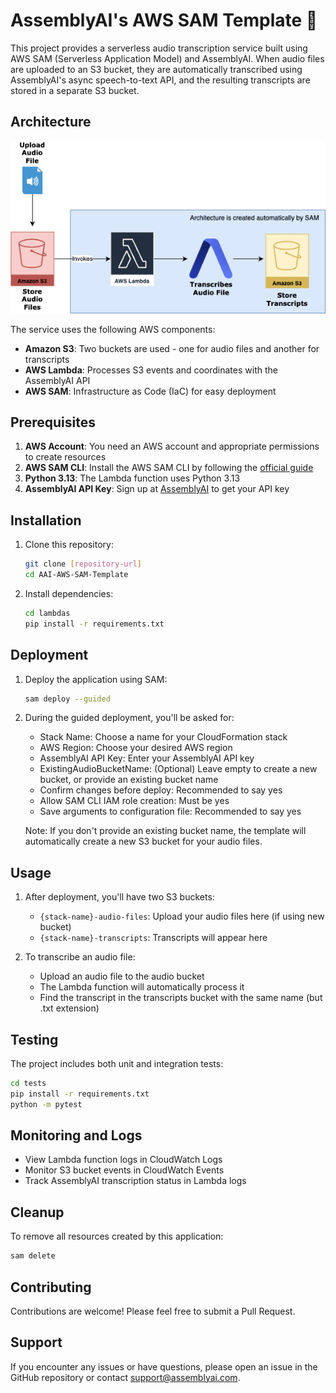 # AssemblyAI's AWS SAM Template 🧰

This project provides a serverless audio transcription service built using AWS SAM (Serverless Application Model) and AssemblyAI. When audio files are uploaded to an S3 bucket, they are automatically transcribed using AssemblyAI's async speech-to-text API, and the resulting transcripts are stored in a separate S3 bucket.

## Architecture

![Architecture Diagram](SAM-Diagram.png)

The service uses the following AWS components:
- **Amazon S3**: Two buckets are used - one for audio files and another for transcripts
- **AWS Lambda**: Processes S3 events and coordinates with the AssemblyAI API
- **AWS SAM**: Infrastructure as Code (IaC) for easy deployment

## Prerequisites

1. **AWS Account**: You need an AWS account and appropriate permissions to create resources
2. **AWS SAM CLI**: Install the AWS SAM CLI by following the [official guide](https://docs.aws.amazon.com/serverless-application-model/latest/developerguide/serverless-sam-cli-install.html)
3. **Python 3.13**: The Lambda function uses Python 3.13
4. **AssemblyAI API Key**: Sign up at [AssemblyAI](https://www.assemblyai.com/) to get your API key

## Installation

1. Clone this repository:
   ```bash
   git clone [repository-url]
   cd AAI-AWS-SAM-Template
   ```

2. Install dependencies:
   ```bash
   cd lambdas
   pip install -r requirements.txt
   ```

## Deployment

1. Deploy the application using SAM:
   ```bash
   sam deploy --guided
   ```

2. During the guided deployment, you'll be asked for:
   - Stack Name: Choose a name for your CloudFormation stack
   - AWS Region: Choose your desired AWS region
   - AssemblyAI API Key: Enter your AssemblyAI API key
   - ExistingAudioBucketName: (Optional) Leave empty to create a new bucket, or provide an existing bucket name
   - Confirm changes before deploy: Recommended to say yes
   - Allow SAM CLI IAM role creation: Must be yes
   - Save arguments to configuration file: Recommended to say yes

   Note: If you don't provide an existing bucket name, the template will automatically create a new S3 bucket for your audio files.

## Usage

1. After deployment, you'll have two S3 buckets:
   - `{stack-name}-audio-files`: Upload your audio files here (if using new bucket)
   - `{stack-name}-transcripts`: Transcripts will appear here

2. To transcribe an audio file:
   - Upload an audio file to the audio bucket
   - The Lambda function will automatically process it
   - Find the transcript in the transcripts bucket with the same name (but .txt extension)

## Testing

The project includes both unit and integration tests:

```bash
cd tests
pip install -r requirements.txt
python -m pytest
```

## Monitoring and Logs

- View Lambda function logs in CloudWatch Logs
- Monitor S3 bucket events in CloudWatch Events
- Track AssemblyAI transcription status in Lambda logs

## Cleanup

To remove all resources created by this application:

```bash
sam delete
```

## Contributing

Contributions are welcome! Please feel free to submit a Pull Request.

## Support

If you encounter any issues or have questions, please open an issue in the GitHub repository or contact support@assemblyai.com.

